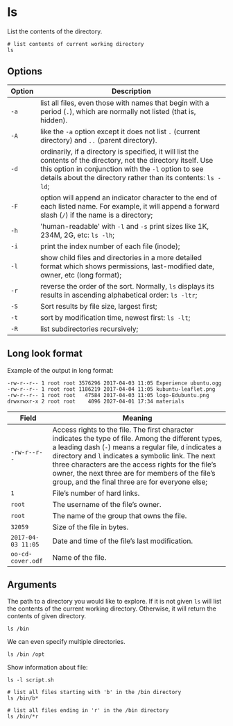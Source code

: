# ls

List the contents of the directory.

```shell
# list contents of current working directory
ls
```

## Options

| Option | Description                                                                                                                                                                                                                               |
|--------|-------------------------------------------------------------------------------------------------------------------------------------------------------------------------------------------------------------------------------------------|
| `-a` | list all files, even those with names that begin with a period (`.`), which are normally not listed (that is, hidden).                                                                                                                    |
| `-A` | like the `-a` option except it does not list `.` (current directory) and `..` (parent directory).                                                                                                                                         |
| `-d` | ordinarily, if a directory is specified, it will list the contents of the directory, not the directory itself. Use this option in conjunction with the `-l` option to see details about the directory rather than its contents: `ls -ld`; |
| `-F` | option will append an indicator character to the end of each listed name. For example, it will append a forward slash (`/`) if the name is a directory;                                                                                   |
| `-h` | 'human-readable' with `-l` and `-s` print sizes like 1K, 234M, 2G, etc: `ls -lh`;                                                                                                                                                         |
| `-i` | print the index number of each file (inode);                                                                                                                                                                                              |
| `-l` | show child files and directories in a more detailed format which shows permissions, last-modified date, owner, etc (long format);                                                                                                         |
| `-r` | reverse the order of the sort. Normally, `ls` displays its results in ascending alphabetical order: `ls -ltr`;                                                                                                                            |
| `-S` | Sort results by file size, largest first;                                                                                                                                                                                                 |
| `-t` | sort by modification time, newest first: `ls -lt`;                                                                                                                                                                                        |
| `-R` | list subdirectories recursively; |

## Long look format

Example of the output in long format:

```shell
-rw-r--r-- 1 root root 3576296 2017-04-03 11:05 Experience ubuntu.ogg
-rw-r--r-- 1 root root 1186219 2017-04-04 11:05 kubuntu-leaflet.png
-rw-r--r-- 1 root root   47584 2017-04-03 11:05 logo-Edubuntu.png
drwxrwxr-x 2 root root    4096 2027-04-01 17:34 materials
```

| Field              | Meaning                                                                                                                                                                                                                                                                                                                                                                            |
|--------------------|------------------------------------------------------------------------------------------------------------------------------------------------------------------------------------------------------------------------------------------------------------------------------------------------------------------------------------------------------------------------------------|
| `-rw-r--r--`       | Access rights to the file. The first character indicates the type of file. Among the different types, a leading dash (`-`) means a regular file, `d` indicates a directory and `l` indicates a symbolic link. The next three characters are the access rights for the file’s owner, the next three are for members of the file’s group, and the final three are for everyone else; |
| `1`                | File’s number of hard links.                                                                                                                                                                                                                                                                                                                                                       |
| `root`             | The username of the file’s owner.                                                                                                                                                                                                                                                                                                                                                  |
| `root`             | The name of the group that owns the file.                                                                                                                                                                                                                                                                                                                                          |
| `32059`            | Size of the file in bytes.                                                                                                                                                                                                                                                                                                                                                         |
| `2017-04-03 11:05` | Date and time of the file’s last modification.                                                                                                                                                                                                                                                                                                                                     |
| `oo-cd-cover.odf` | Name of the file.                                                                                                                                                                                                                                                                                                                                                                  |

## Arguments

The path to a directory you would like to explore. If it is not given `ls` will list the
contents of the current working directory. Otherwise, it will return the contents of
given directory.

```shell
ls /bin
```

We can even specify multiple directories.

```shell
ls /bin /opt
```

Show information about file:

```shell
ls -l script.sh
```

```shell
# list all files starting with 'b' in the /bin directory
ls /bin/b*

# list all files ending in 'r' in the /bin directory
ls /bin/*r
```
